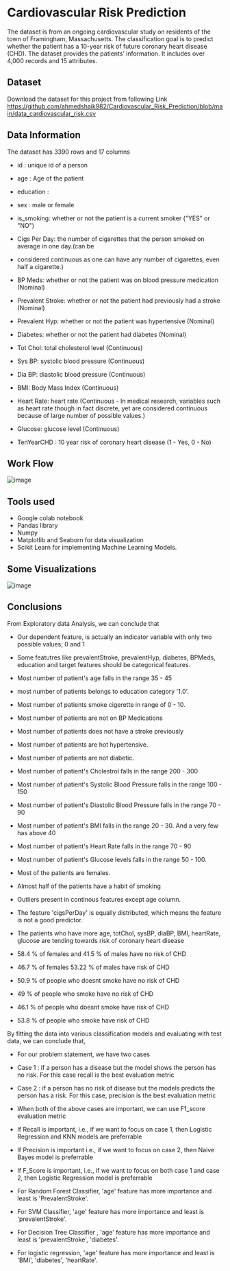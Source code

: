# Cardiovascular Risk Prediction
The dataset is from an ongoing cardiovascular study on residents of the town of Framingham, Massachusetts. The classification goal is to predict whether the patient has a 10-year risk of future coronary heart disease (CHD). The dataset provides the patients’ information. It includes over 4,000 records and 15 attributes.

## Dataset
Download the dataset for this project from following Link
https://github.com/ahmedshaik982/Cardiovascular_Risk_Prediction/blob/main/data_cardiovascular_risk.csv


## Data Information
The dataset has 3390 rows and 17 columns
* id : unique id of a person

* age : Age of the patient

* education :

* sex : male or female

* is_smoking: whether or not the patient is a current smoker ("YES" or "NO")

* Cigs Per Day: the number of cigarettes that the person smoked on average in one day.(can be

* considered continuous as one can have any number of cigarettes, even half a cigarette.)

* BP Meds: whether or not the patient was on blood pressure medication (Nominal)

* Prevalent Stroke: whether or not the patient had previously had a stroke (Nominal)

* Prevalent Hyp: whether or not the patient was hypertensive (Nominal)

* Diabetes: whether or not the patient had diabetes (Nominal)

* Tot Chol: total cholesterol level (Continuous)

* Sys BP: systolic blood pressure (Continuous)

* Dia BP: diastolic blood pressure (Continuous)

* BMI: Body Mass Index (Continuous)

* Heart Rate: heart rate (Continuous - In medical research, variables such as heart rate though in fact discrete, yet are considered continuous because of large number of possible values.)

* Glucose: glucose level (Continuous)

* TenYearCHD : 10 year risk of coronary heart disease (1 - Yes, 0 - No)

## Work Flow
![image](https://user-images.githubusercontent.com/117965293/209428187-c3c4c916-63c6-4a44-9a99-d4f90e1a6464.png)


## Tools used
* Google colab notebook
* Pandas library
* Numpy
* Matplotlib and Seaborn for data visualization
* Scikit Learn for implementing Machine Learning Models.

## Some Visualizations
![image](https://user-images.githubusercontent.com/117965293/209428987-965a8baf-e769-432c-b14f-6ce3f56a7b66.png)


## Conclusions
From Exploratory data Analysis, we can conclude that

* Our dependent feature, is actually an indicator variable with only two possible values; 0 and 1

* Some featutres like prevalentStroke, prevalentHyp, diabetes, BPMeds, education and target features should be categorical features.

* Most number of patient's age falls in the range 35 - 45

* most number of patients belongs to education category '1.0'.

* Most number of patients smoke cigerette in range of 0 - 10.

* Most number of patients are not on BP Medications

* Most number of patients does not have a stroke previously

* Most number of patients are hot hypertensive.

* Most number of patients are not diabetic.

* Most number of patient's Cholestrol falls in the range 200 - 300

* Most number of patient's Systolic Blood Pressure falls in the range 100 - 150

* Most number of patient's Diastolic Blood Pressure falls in the range 70 - 90

* Most number of patient's BMI falls in the range 20 - 30. And a very few has above 40

* Most number of patient's Heart Rate falls in the range 70 - 90

* Most number of patient's Glucose levels falls in the range 50 - 100.

* Most of the patients are females.

* Almost half of the patients have a habit of smoking

* Outliers present in continous features except age column.

* The feature 'cigsPerDay' is equally distributed, which means the feature is not a good predictor.

* The patients who have more age, totChol, sysBP, diaBP, BMI, heartRate, glucose are tending towards risk of coronary heart disease

* 58.4 % of females and 41.5 % of males have no risk of CHD

* 46.7 % of females 53.22 % of males have risk of CHD

* 50.9 % of people who doesnt smoke have no risk of CHD

* 49 % of people who smoke have no risk of CHD

* 46.1 % of people who doesnt smoke have risk of CHD

* 53.8 % of people who smoke have risk of CHD

By fitting the data into various classification models and evaluating with test data, we can conclude that,

* For our problem statement, we have two cases

* Case 1 : if a person has a disease but the model shows the person has no risk. For this case recall is the best evaluation metric

* Case 2 : if a person has no risk of disease but the models predicts the person has a risk. For this case, precision is the best evaluation metric

* When both of the above cases are important, we can use F1_score evaluation metric

* If Recall is important, i.e., if we want to focus on case 1, then Logistic Regression and KNN models are preferrable

* If Precision is important i.e., if we want to focus on case 2, then Naive Bayes model is preferrable

* If F_Score is important, i.e., if we want to focus on both case 1 and case 2, then Logistic Regression model is preferrable

* For Random Forest Classifier, 'age' feature has more importance and least is 'PrevalentStroke'.

* For SVM Classifier, 'age' feature has more importance and least is 'prevalentStroke'.

* For Decision Tree Classifier , 'age' feature has more importance and least is 'prevalentStroke', 'diabetes'.

* For logistic regression, 'age' feature has more importance and least is 'BMI', 'diabetes', 'heartRate'.



